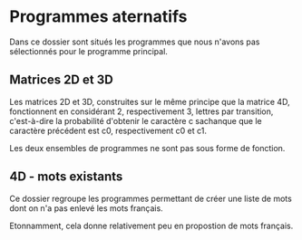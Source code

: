 # Programmes aternatifs

Dans ce dossier sont situés les programmes que nous n'avons pas sélectionnés pour le programme principal.

## Matrices 2D et 3D
Les matrices 2D et 3D, construites sur le même principe que la matrice 4D, fonctionnent en considérant 2, respectivement 3, lettres par transition, c'est-à-dire la probabilité d'obtenir le caractère c sachanque que le caractère précédent est c0, respectivement c0 et c1.

Les deux ensembles de programmes ne sont pas sous forme de fonction.

## 4D - mots existants
Ce dossier regroupe les programmes permettant de créer une liste de mots dont on n'a pas enlevé les mots français.

Etonnamment, cela donne relativement peu en propostion de mots français.